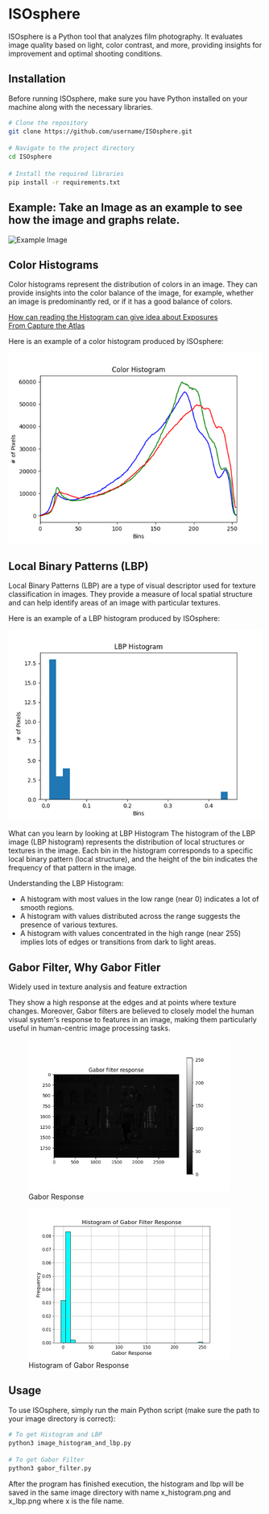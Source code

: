 # ISOsphere
ISOsphere is a Python tool that analyzes film photography. It evaluates image quality based on light, color contrast, and more, providing insights for improvement and optimal shooting conditions.

## Installation
Before running ISOsphere, make sure you have Python installed on your machine along with the necessary libraries.

```bash
# Clone the repository
git clone https://github.com/username/ISOsphere.git

# Navigate to the project directory
cd ISOsphere

# Install the required libraries
pip install -r requirements.txt
```

## Example: Take an Image as an example to see how the image and graphs relate. 

![Example Image](https://github.com/hdparmar/ISOsphere/blob/main/images/000046.JPG)

## Color Histograms
Color histograms represent the distribution of colors in an image. They can provide insights into the color balance of the image, for example, whether an image is predominantly red, or if it has a good balance of colors. 

[How can reading the Histogram can give idea about Exposures](https://photographylife.com/understanding-histograms-in-photography) <br />
[From Capture the Atlas](https://capturetheatlas.com/how-to-read-a-histogram-in-photography/) <br />

Here is an example of a color histogram produced by ISOsphere:

![Color Histogram](https://github.com/hdparmar/ISOsphere/blob/main/images/analysis/000046_histogram.png)


## Local Binary Patterns (LBP)
Local Binary Patterns (LBP) are a type of visual descriptor used for texture classification in images. They provide a measure of local spatial structure and can help identify areas of an image with particular textures.

Here is an example of a LBP histogram produced by ISOsphere:

![LBP Histogram](https://github.com/hdparmar/ISOsphere/blob/main/images/analysis/000046_lbp.png)

What can you learn by looking at LBP Histogram
The histogram of the LBP image (LBP histogram) represents the distribution of local structures or textures in the image. Each bin in the histogram corresponds to a specific local binary pattern (local structure), and the height of the bin indicates the frequency of that pattern in the image.

Understanding the LBP Histogram:

- A histogram with most values in the low range (near 0) indicates a lot of smooth regions.
- A histogram with values distributed across the range suggests the presence of various textures.
- A histogram with values concentrated in the high range (near 255) implies lots of edges or transitions from dark to light areas.

## Gabor Filter, Why Gabor Fitler
Widely used in texture analysis and feature extraction

They show a high response at the edges and at points where texture changes. Moreover, Gabor filters are believed to closely model the human visual system's response to features in an image, making them particularly useful in human-centric image processing tasks.

<p float="left">
    <figure>
        <img src="https://github.com/hdparmar/ISOsphere/blob/main/images/analysis/000046_gabor.png" width="400" />
        <figcaption> Gabor Response</figcaption>
    </figure>
    <figure>
        <img src="https://github.com/hdparmar/ISOsphere/blob/main/images/analysis/000046_gabor_hist.png" width="400" />
        <figcaption> Histogram of Gabor Response</figcaption>
    </figure>
</p>

## Usage
To use ISOsphere, simply run the main Python script (make sure the path to your image directory is correct):
```bash
# To get Histogram and LBP
python3 image_histogram_and_lbp.py

# To get Gabor Filter
python3 gabor_filter.py
```

After the program has finished execution, the histogram and lbp will be saved in the same image directory with name x_histogram.png and x_lbp.png where x is the file name.